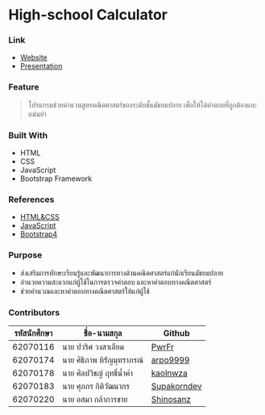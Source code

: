 # High-school Calculator
### Link
- [Website](https://kaolnwza.github.io/)
- [Presentation](https://www.youtube.com/watch?v=gVLSgQi0AwE&feature=youtu.be)
### Feature
> โปรแกรมช่วยคํานวนสูตรคณิตศาสตร์ของระดับชั้นมัธยมปลาย เพื่อให้ได้คําตอบที่ถูกต้องและแม่นยํา

### Built With
- HTML
- CSS
- JavaScript
- Bootstrap Framework

### References
- [HTML&CSS](https://www.w3schools.com/html/html_intro.asp)
- [JavaScript](https://www.w3schools.com/js/js_intro.asp)
- [Bootstrap4](https://www.w3schools.com/bootstrap4/bootstrap_get_started.asp)

### Purpose
- ส่งเสริมการทักษะเรียนรู้และพัฒนาการทางด้านคณิตศาสตร์แก่นักเรียนมัธยมปลาย
- อำนวยความสะดวกแก่ผู้ใช้ในการตรวจคำตอบ และหาคำตอบทางคณิตศาสตร์
- ช่วยคำนวณและหาคำตอบทางคณิตศาสตร์ให้แก่ผู้ใช้
### Contributors
|รหัสนักศึกษา| ชื่อ-นามสกุล | Github |
| -- | -- | -- |
| 62070116 | นาย ปวริศ วงสาเอียด |[PwrFr](https://github.com/PwrFr) |
| 62070174 | นาย ศิธิภาพ หิรัญมุทราภรณ์ | [arpo9999](https://github.com/arpo9999) |
| 62070178 | นาย ศิลปวิชญ์ ฤทธิ์นํ้าคํา | [kaolnwza](https://github.com/kaolnwza) |
| 62070183 | นาย ศุภกร กิติวัฒนากร | [Supakorndev](https://github.com/Supakorndev) |
| 62070220 | นาย อสมา กล้าการขาย | [Shinosanz](https://github.com/Shinosanz) |
